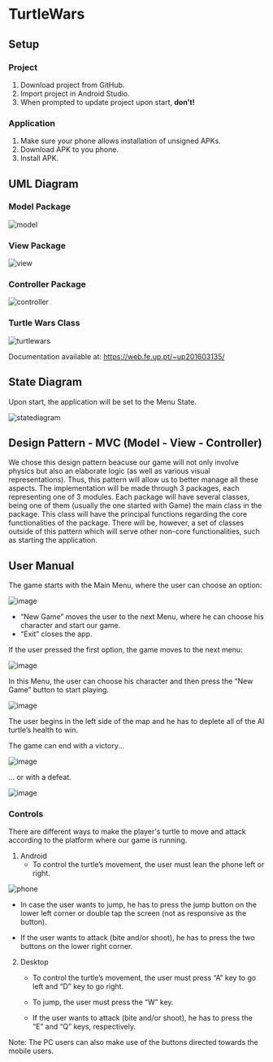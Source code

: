 # TurtleWars

## Setup

### Project

1. Download project from GitHub.
2. Import project in Android Studio.
3. When prompted to update project upon start, **don't!**

### Application

1. Make sure your phone allows installation of unsigned APKs.
2. Download APK to you phone.
3. Install APK.

## UML Diagram

### Model Package

![model](https://user-images.githubusercontent.com/32617691/40853358-b3a71318-65c5-11e8-836b-5340ce41a03d.png)

### View Package

![view](https://user-images.githubusercontent.com/32617691/40853364-b6183f0a-65c5-11e8-961c-b40bfcddc99d.png)

### Controller Package

![controller](https://user-images.githubusercontent.com/32617691/40853602-9b82e8ce-65c6-11e8-8635-59185be3d61d.png)

### Turtle Wars Class

![turtlewars](https://user-images.githubusercontent.com/32617691/40853605-9cc05a78-65c6-11e8-894f-2343c6e35aa2.png)

Documentation available at: https://web.fe.up.pt/~up201603135/

## State Diagram

Upon start, the application will be set to the Menu State.

![statediagram](https://user-images.githubusercontent.com/32617691/40849896-1d72b7ee-65bb-11e8-862a-cec17c87812c.png)

## Design Pattern - MVC (Model - View - Controller)

We chose this design pattern beacuse our game will not only involve physics but also an elaborate logic (as well as various visual representations). Thus, this pattern will allow us to better manage all these aspects.
The implementation will be made through 3 packages, each representing one of 3 modules. Each package will have several classes, being one of them (usually the one started with Game) the main class in the package. This class will have the principal functions regarding the core functionalities of the package. There will be, however, a set of classes outside of this pattern which will serve other non-core functionalities, such as starting the application.

## User Manual

The game starts with the Main Menu, where the user can choose an option:

![image](https://user-images.githubusercontent.com/32617691/40850464-93bde15c-65bc-11e8-8b05-ef07989d0455.png)

* “New Game” moves the user to the next Menu, where he can choose his character and start our game.
* “Exit” closes the app.

If the user pressed the first option, the game moves to the next menu: 

![image](https://user-images.githubusercontent.com/32617691/40850954-dbe59a3c-65bd-11e8-976e-60b84eb3bc86.png)

In this Menu, the user can choose his character and then press the “New Game” button to start playing.


![image](https://user-images.githubusercontent.com/32617691/40851004-0165d286-65be-11e8-87d6-b8b525e7d373.png)

The user begins in the left side of the map and he has to deplete all of the AI turtle’s health to win. 

The game can end with a victory...

![image](https://user-images.githubusercontent.com/32617691/40851047-17c2a32e-65be-11e8-916e-a2cb3ba11900.png)

... or with a defeat.

![image](https://user-images.githubusercontent.com/32617691/40851074-27d3417e-65be-11e8-9d8b-c0f814b609b8.png)

### Controls

There are different ways to make the player's turtle to move and attack according to the platform where our game is running.

1. Android
   * To control the turtle’s movement, the user must lean the phone left or right.

![phone](https://user-images.githubusercontent.com/32617691/40852277-d36ba53c-65c1-11e8-972d-7fbd5e5e065b.png)

   * In case the user wants to jump, he has to press the jump button on the lower left corner or double tap the screen (not as responsive as the button).

   * If the user wants to attack (bite and/or shoot), he has to press the two buttons on the lower right corner.

2. Desktop

   * To control the turtle’s movement, the user must press “A” key to go left and “D” key to go right.

   * To jump, the user must press the “W” key.

   * If the user wants to attack (bite and/or shoot), he has to press the “E” and “Q” keys, respectively.
  
Note: The PC users can also make use of the buttons directed towards the mobile users.


